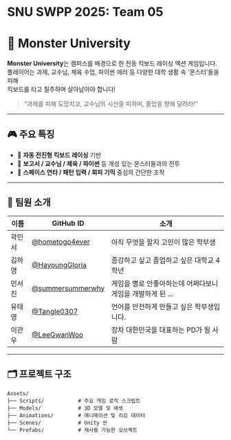 # SNU SWPP 2025: Team 05
# 🛴 Monster University

**Monster University**는 캠퍼스를 배경으로 한 전동 킥보드 레이싱 액션 게임입니다.  
플레이어는 과제, 교수님, 체육 수업, 파이썬 에러 등 다양한 대학 생활 속 '몬스터'들을 피해  
킥보드를 타고 질주하며 살아남아야 합니다!

> “과제를 피해 도망치고, 교수님의 시선을 피하며, 졸업을 향해 달려라!”

---

## 🎮 주요 특징

- 🛴 **자동 전진형 킥보드 레이싱** 기반
- 👾 **보고서 / 교수님 / 체육 / 파이썬** 등 개성 있는 몬스터들과의 전투
- 🧠 **스페이스 연타 / 패턴 입력 / 회피 기믹** 중심의 간단한 조작

---

## 👥 팀원 소개


| 이름 | GitHub ID | 소개 |
|------|-----------|------|
|곽민서| [@hometogo4ever](https://github.com/hometogo4ever) | 아직 무엇을 할지 고민이 많은 학부생  |
|김하영| [@HayoungGloria](https://github.com/HayoungGloria) | 종강하고 싶고 졸업하고 싶은 대학교 4학년 |
|민서진| [@summersummerwhy](https://github.com/summersummerwhy) | 게임을 별로 안좋아하는데 어쩌다보니 게임을 개발하게 된 … |
|유태영| [@Tangle0307](https://github.com/Tangle0307) | 언어를 안전하게 만들고 싶은 학부생입니다. |
|이관우| [@LeeGwanWoo](https://github.com/LeeGwanWoo) | 장차 대한민국을 대표하는 PD가 될 사람 |


---

## 🗂 프로젝트 구조

```plaintext
Assets/
├── Scripts/           # 주요 게임 로직 스크립트
├── Models/            # 3D 모델 및 에셋
├── Animations/        # 애니메이션 및 리깅 데이터
├── Scenes/            # Unity 씬
└── Prefabs/           # 재사용 가능한 오브젝트
```